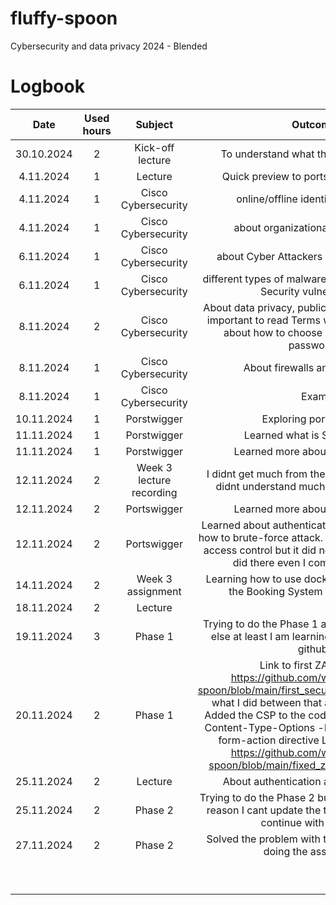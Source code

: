 # fluffy-spoon
Cybersecurity and data privacy 2024 - Blended

# Logbook

| Date | Used hours | Subject | Outcome |
| :---:|:---:|:---:|:---:|
| 30.10.2024   | 2     | Kick-off lecture    | To understand what the course is about      |
|   4.11.2024   |   1     |  Lecture     |  Quick preview to portswigger and burp     |
|    4.11.2024  |    1    |   Cisco Cybersecurity    | online/offline identity information      |
|   4.11.2024   |    1    |    Cisco Cybersecurity   |    about organizational data security   |
|  6.11.2024    |    1    |   Cisco Cybersecurity    |  about Cyber Attackers and cyber warfare     |
|    6.11.2024  |  1      |   Cisco Cybersecurity    |     different types of malware, infiltration methods, Security vulnerabilities |
|   8.11.2024   |  2      |   Cisco Cybersecurity    |   About data privacy, public wifi security, why its important to read Terms when signing up and about how to choose good and secure passwords    |
|    8.11.2024  |   1     |    Cisco Cybersecurity    |   About firewalls and protection    |
|   8.11.2024   |   1    |    Cisco Cybersecurity  |  Exam     |
|   10.11.2024   |   1     |   Porstwigger    |  Exploring portswigger     |
|  11.11.2024    | 1       |    Porstwigger   |  Learned what is SQL injection     |
|    11.11.2024  |  1      |   Porstwigger    |    Learned more about SQL injection   |
|   12.11.2024   |    2    |   Week 3 lecture recording    |   I didnt get much from the recording because I didnt understand much about the subject.    |
|   12.11.2024   |     2   |    Portswigger   |   Learned more about SQL injection    |
|    12.11.2024  | 2       |   Portswigger    |   Learned about authentication and little bit about how to brute-force attack. I also did one lab from access control but it did not open for me what I did there even I completed one lab   |
|   14.11.2024   |   2     |  Week 3 assignment     |  Learning how to use docker and starting to do the Booking System Project Phase 1     |
|   18.11.2024   |   2     |    Lecture   |       |
|     19.11.2024 |    3    |   Phase 1    |   Trying to do the Phase 1 assignment. If nothing else at least I am learning slowly how to use github.    |
|   20.11.2024   |     2   |   Phase 1    |  Link to first ZAP report: https://github.com/wolfhroc/fluffy-spoon/blob/main/first_security_test_reg_page.md   what I did between that and the final report:   Added the CSP to the code (with AI) Added X-Content-Type-Options -header to app Added form-action directive Link to final report:  https://github.com/wolfhroc/fluffy-spoon/blob/main/fixed_zap_attack_alerts.md   |
|  25.11.2024    |  2      |  Lecture     |  About authentication and authorisation     |
|   25.11.2024   |   2     |  Phase 2     |  Trying to do the Phase 2 but got stuck. For some reason I cant update the tables to docker. Will continue with this later    |
|  27.11.2024    |  2      |  Phase 2     |  Solved the problem with tables and continued doing the assignment     |
|      |        |       |       |
|      |        |       |       |
|      |        |       |       |
|      |        |       |       |
|      |        |       |       |
|      |        |       |       |
|      |        |       |       |
|      |        |       |       |
|      |        |       |       |

